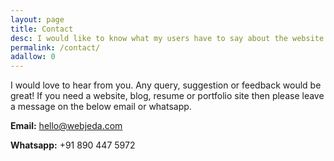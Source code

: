 ```yaml
---
layout: page
title: Contact
desc: I would like to know what my users have to say about the website. Any query, suggestion or tip would be great. Contacting WebJeda is easy. Just fill up the form and hit send.
permalink: /contact/
adallow: 0
---
```


I would love to hear from you. Any query, suggestion or feedback would be great! If you need a website, blog, resume or portfolio site then please leave a message on the below email or whatsapp.

**Email:** [hello@webjeda.com](mailto:hello@webjeda.com)

**Whatsapp:** +91 890 447 5972